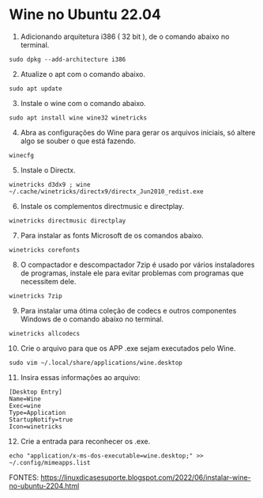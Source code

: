 # Wine no Ubuntu 22.04

1. Adicionando arquitetura i386 ( 32 bit ), de o comando abaixo no terminal.

```sudo dpkg --add-architecture i386```

2. Atualize o apt com o comando abaixo.

```sudo apt update ```

3. Instale o wine com o comando abaixo.

```sudo apt install wine wine32 winetricks```

4. Abra as configurações do Wine para gerar os arquivos iniciais, só altere algo se souber o que está fazendo.

```winecfg```

5. Instale o Directx.

```winetricks d3dx9 ; wine ~/.cache/winetricks/directx9/directx_Jun2010_redist.exe```

6. Instale os complementos directmusic e directplay.

```winetricks directmusic directplay```

7. Para instalar as fonts Microsoft de os comandos abaixo.

```winetricks corefonts```

8. O compactador e descompactador 7zip é usado por vários instaladores de programas, instale ele para evitar problemas com programas que necessitem dele.

```winetricks 7zip```

9. Para instalar uma ótima coleção de codecs e outros componentes Windows de o comando abaixo no terminal.

```winetricks allcodecs```

10. Crie o arquivo para que os APP .exe sejam executados pelo Wine.

```sudo vim ~/.local/share/applications/wine.desktop```

11. Insira essas informações ao arquivo:

```
[Desktop Entry]
Name=Wine
Exec=wine
Type=Application
StartupNotify=true
Icon=winetricks
```

12. Crie a entrada para reconhecer os .exe.

```echo "application/x-ms-dos-executable=wine.desktop;" >> ~/.config/mimeapps.list```

FONTES:
https://linuxdicasesuporte.blogspot.com/2022/06/instalar-wine-no-ubuntu-2204.html